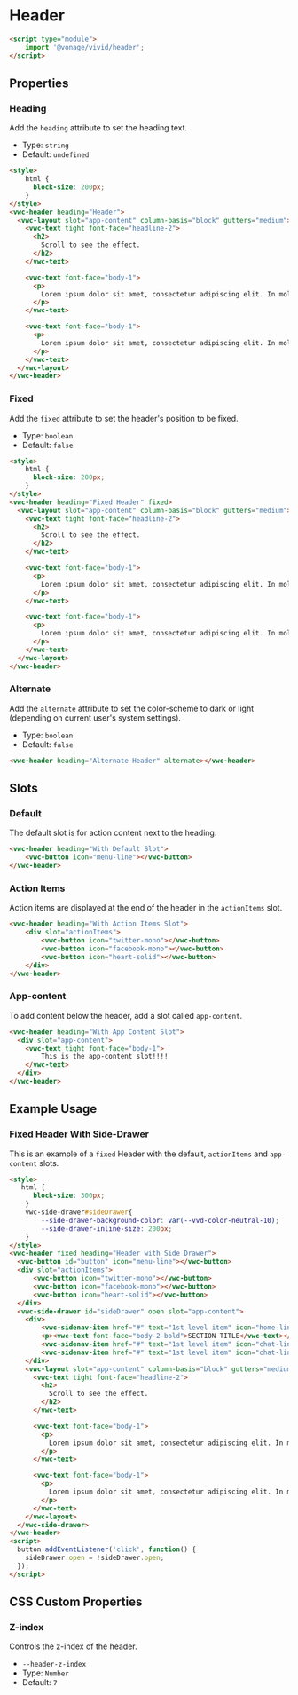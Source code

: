 # Header

```html
<script type="module">
    import '@vonage/vivid/header';
</script>
```

## Properties

### Heading

Add the `heading` attribute to set the heading text.

- Type: `string`
- Default: `undefined`

```html preview full
<style>
    html { 
      block-size: 200px; 
    }
</style>
<vwc-header heading="Header">
  <vwc-layout slot="app-content" column-basis="block" gutters="medium">
    <vwc-text tight font-face="headline-2">
      <h2>
        Scroll to see the effect.
      </h2>
    </vwc-text>

    <vwc-text font-face="body-1">
      <p>
        Lorem ipsum dolor sit amet, consectetur adipiscing elit. In mollis ante est, ac porta sapien rutrum in. Fusce id pulvinar massa. In est erat, gravida sed velit id, tempus tempus metus. Proin mollis auctor orci. Curabitur vestibulum elementum imperdiet. Mauris ac nisl vel nisi auctor sodales. Vestibulum vel rutrum leo, a convallis tellus. Aliquam vel ultricies elit, eget malesuada orci. Praesent ut blandit nisl. Morbi ut ligula faucibus ante pellentesque condimentum sit amet ac dui. Suspendisse potenti. Ut et massa arcu. Pellentesque pellentesque id tortor at ornare.
      </p>
    </vwc-text>

    <vwc-text font-face="body-1">
      <p>
        Lorem ipsum dolor sit amet, consectetur adipiscing elit. In mollis ante est, ac porta sapien rutrum in. Fusce id pulvinar massa. In est erat, gravida sed velit id, tempus tempus metus. Proin mollis auctor orci. Curabitur vestibulum elementum imperdiet. Mauris ac nisl vel nisi auctor sodales. Vestibulum vel rutrum leo, a convallis tellus. Aliquam vel ultricies elit, eget malesuada orci. Praesent ut blandit nisl. Morbi ut ligula faucibus ante pellentesque condimentum sit amet ac dui. Suspendisse potenti. Ut et massa arcu. Pellentesque pellentesque id tortor at ornare.
      </p>
    </vwc-text>
  </vwc-layout>
</vwc-header>
```

### Fixed

Add the `fixed` attribute to set the header's position to be fixed.

- Type: `boolean`
- Default: `false`

```html preview full
<style>
    html { 
      block-size: 200px; 
    }
</style>
<vwc-header heading="Fixed Header" fixed>
  <vwc-layout slot="app-content" column-basis="block" gutters="medium">
    <vwc-text tight font-face="headline-2">
      <h2>
        Scroll to see the effect.
      </h2>
    </vwc-text>

    <vwc-text font-face="body-1">
      <p>
        Lorem ipsum dolor sit amet, consectetur adipiscing elit. In mollis ante est, ac porta sapien rutrum in. Fusce id pulvinar massa. In est erat, gravida sed velit id, tempus tempus metus. Proin mollis auctor orci. Curabitur vestibulum elementum imperdiet. Mauris ac nisl vel nisi auctor sodales. Vestibulum vel rutrum leo, a convallis tellus. Aliquam vel ultricies elit, eget malesuada orci. Praesent ut blandit nisl. Morbi ut ligula faucibus ante pellentesque condimentum sit amet ac dui. Suspendisse potenti. Ut et massa arcu. Pellentesque pellentesque id tortor at ornare.
      </p>
    </vwc-text>

    <vwc-text font-face="body-1">
      <p>
        Lorem ipsum dolor sit amet, consectetur adipiscing elit. In mollis ante est, ac porta sapien rutrum in. Fusce id pulvinar massa. In est erat, gravida sed velit id, tempus tempus metus. Proin mollis auctor orci. Curabitur vestibulum elementum imperdiet. Mauris ac nisl vel nisi auctor sodales. Vestibulum vel rutrum leo, a convallis tellus. Aliquam vel ultricies elit, eget malesuada orci. Praesent ut blandit nisl. Morbi ut ligula faucibus ante pellentesque condimentum sit amet ac dui. Suspendisse potenti. Ut et massa arcu. Pellentesque pellentesque id tortor at ornare.
      </p>
    </vwc-text>
  </vwc-layout>
</vwc-header>
```

### Alternate

Add the `alternate` attribute to set the color-scheme to dark or light (depending on current user's system settings).

- Type: `boolean`
- Default: `false`

```html preview full
<vwc-header heading="Alternate Header" alternate></vwc-header>
```

## Slots

### Default

The default slot is for action content next to the heading.

```html preview full
<vwc-header heading="With Default Slot">
    <vwc-button icon="menu-line"></vwc-button>
</vwc-header>
```

### Action Items

Action items are displayed at the end of the header in the `actionItems` slot.

```html preview full
<vwc-header heading="With Action Items Slot">
    <div slot="actionItems">
        <vwc-button icon="twitter-mono"></vwc-button>
        <vwc-button icon="facebook-mono"></vwc-button>
        <vwc-button icon="heart-solid"></vwc-button>
    </div>
</vwc-header>
```

### App-content

To add content below the header, add a slot called `app-content`.

```html preview full
<vwc-header heading="With App Content Slot">
  <div slot="app-content">
    <vwc-text tight font-face="body-1">
        This is the app-content slot!!!!
    </vwc-text>
  </div>
</vwc-header>
```

## Example Usage

### Fixed Header With Side-Drawer

This is an example of a `fixed` Header with the default, `actionItems` and `app-content` slots.

```html preview full
<style>
   html { 
      block-size: 300px; 
    }
    vwc-side-drawer#sideDrawer{
        --side-drawer-background-color: var(--vvd-color-neutral-10);
        --side-drawer-inline-size: 200px;
    }
</style>
<vwc-header fixed heading="Header with Side Drawer">
  <vwc-button id="button" icon="menu-line"></vwc-button>
  <div slot="actionItems">
      <vwc-button icon="twitter-mono"></vwc-button>
      <vwc-button icon="facebook-mono"></vwc-button>
      <vwc-button icon="heart-solid"></vwc-button>
  </div>
  <vwc-side-drawer id="sideDrawer" open slot="app-content">
    <div>
        <vwc-sidenav-item href="#" text="1st level item" icon="home-line"></vwc-sidenav-item>
        <p><vwc-text font-face="body-2-bold">SECTION TITLE</vwc-text></p>
        <vwc-sidenav-item href="#" text="1st level item" icon="chat-line"></vwc-sidenav-item>
        <vwc-sidenav-item href="#" text="1st level item" icon="chat-line"></vwc-sidenav-item>
    </div>
    <vwc-layout slot="app-content" column-basis="block" gutters="medium">
      <vwc-text tight font-face="headline-2">
        <h2>
          Scroll to see the effect.
        </h2>
      </vwc-text>

      <vwc-text font-face="body-1">
        <p>
          Lorem ipsum dolor sit amet, consectetur adipiscing elit. In mollis ante est, ac porta sapien rutrum in. Fusce id pulvinar massa. In est erat, gravida sed velit id, tempus tempus metus. Proin mollis auctor orci. Curabitur vestibulum elementum imperdiet. Mauris ac nisl vel nisi auctor sodales. Vestibulum vel rutrum leo, a convallis tellus. Aliquam vel ultricies elit, eget malesuada orci. Praesent ut blandit nisl. Morbi ut ligula faucibus ante pellentesque condimentum sit amet ac dui. Suspendisse potenti. Ut et massa arcu. Pellentesque pellentesque id tortor at ornare.
        </p>
      </vwc-text>

      <vwc-text font-face="body-1">
        <p>
          Lorem ipsum dolor sit amet, consectetur adipiscing elit. In mollis ante est, ac porta sapien rutrum in. Fusce id pulvinar massa. In est erat, gravida sed velit id, tempus tempus metus. Proin mollis auctor orci. Curabitur vestibulum elementum imperdiet. Mauris ac nisl vel nisi auctor sodales. Vestibulum vel rutrum leo, a convallis tellus. Aliquam vel ultricies elit, eget malesuada orci. Praesent ut blandit nisl. Morbi ut ligula faucibus ante pellentesque condimentum sit amet ac dui. Suspendisse potenti. Ut et massa arcu. Pellentesque pellentesque id tortor at ornare.
        </p>
      </vwc-text>
    </vwc-layout>
  </vwc-side-drawer>
</vwc-header>
<script>
  button.addEventListener('click', function() {
    sideDrawer.open = !sideDrawer.open;
  });
</script>
```

## CSS Custom Properties

### Z-index

Controls the z-index of the header.

- `--header-z-index`
- Type: `Number`
- Default: `7`
